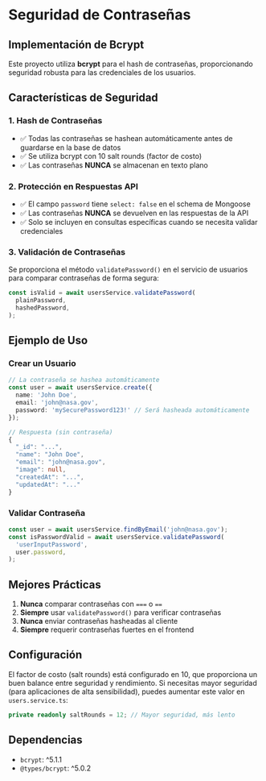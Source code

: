 # Seguridad de Contraseñas

## Implementación de Bcrypt

Este proyecto utiliza **bcrypt** para el hash de contraseñas, proporcionando seguridad robusta para las credenciales de los usuarios.

## Características de Seguridad

### 1. Hash de Contraseñas

- ✅ Todas las contraseñas se hashean automáticamente antes de guardarse en la base de datos
- ✅ Se utiliza bcrypt con 10 salt rounds (factor de costo)
- ✅ Las contraseñas **NUNCA** se almacenan en texto plano

### 2. Protección en Respuestas API

- ✅ El campo `password` tiene `select: false` en el schema de Mongoose
- ✅ Las contraseñas **NUNCA** se devuelven en las respuestas de la API
- ✅ Solo se incluyen en consultas específicas cuando se necesita validar credenciales

### 3. Validación de Contraseñas

Se proporciona el método `validatePassword()` en el servicio de usuarios para comparar contraseñas de forma segura:

```typescript
const isValid = await usersService.validatePassword(
  plainPassword,
  hashedPassword,
);
```

## Ejemplo de Uso

### Crear un Usuario

```typescript
// La contraseña se hashea automáticamente
const user = await usersService.create({
  name: 'John Doe',
  email: 'john@nasa.gov',
  password: 'mySecurePassword123!' // Será hasheada automáticamente
});

// Respuesta (sin contraseña)
{
  "_id": "...",
  "name": "John Doe",
  "email": "john@nasa.gov",
  "image": null,
  "createdAt": "...",
  "updatedAt": "..."
}
```

### Validar Contraseña

```typescript
const user = await usersService.findByEmail('john@nasa.gov');
const isPasswordValid = await usersService.validatePassword(
  'userInputPassword',
  user.password,
);
```

## Mejores Prácticas

1. **Nunca** comparar contraseñas con `===` o `==`
2. **Siempre** usar `validatePassword()` para verificar contraseñas
3. **Nunca** enviar contraseñas hasheadas al cliente
4. **Siempre** requerir contraseñas fuertes en el frontend

## Configuración

El factor de costo (salt rounds) está configurado en 10, que proporciona un buen balance entre seguridad y rendimiento. Si necesitas mayor seguridad (para aplicaciones de alta sensibilidad), puedes aumentar este valor en `users.service.ts`:

```typescript
private readonly saltRounds = 12; // Mayor seguridad, más lento
```

## Dependencias

- `bcrypt`: ^5.1.1
- `@types/bcrypt`: ^5.0.2
